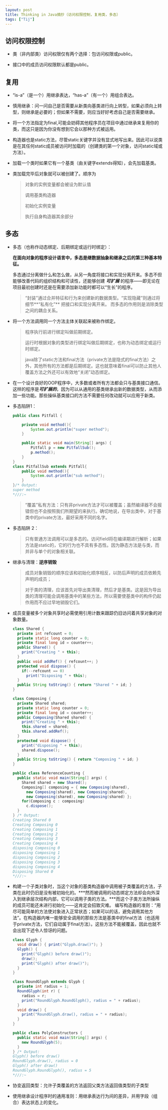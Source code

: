 ```yaml
---
layout: post
title: Thinking in Java摘抄（访问权限控制，复用类，多态）
tags: ["Tij"]
---
```

## 访问权限控制

* 类（非内部类）访问权限仅有两个选择：包访问权限或public。

* 接口中的成员访问权限默认都是public。

##			复用

* “is-a”（是一个）用继承表达，“has-a”（有一个）用组合表达。

- 慎用继承：问一问自己是否需要从新类向基类进行向上转型，如果必须向上转型，则继承是必要的；但如果不需要，则应当好好考虑自己是否需要继承。

- 将一个方法指定为final,可能会妨碍其他程序员在项目中通过继承来复用你的类，而这只是因为你没有想到它会以那种方式被运用。

- 构造器也是static方法，尽管static关键字并没有显式地写出来。因此可以说类是在其任何static成员被访问时加载的（创建类的第一个对象，访问static域或方法）。

- 加载一个类时如果它有一个基类（由关键字extends得知），会先加载基类。

- 类加载完毕后对象就可以被创建了。顺序为 

  > 对象的实例变量都会被设为默认值
  >
  > 调用基类构造器
  >
  > 初始化实例变量
  >
  > 执行自身构造器其余部分
  
## 多态
  
- 多态（也称作动态绑定、后期绑定或运行时绑定）：

  **在面向对象的程序设计语言中，多态是继数据抽象和继承之后的第三种基本特征。**

  多态通过分离做什么和怎么做，从另一角度将接口和实现分离开来。多态不但能够改善代码的组织结构和可读性，还能够创建 ***可扩展*** 的程序——即无论在项目最初创建时还是在需要添加新功能时都可以“生长”的程序。

  > “封装”通过合并特征和行为来创建新的数据类型。“实现隐藏”则通过将细节**“私有化”** 把接口和实现分离开来。 而多态的作用则是消除类型之间的耦合关系。

- 将一个方法调用同一个方法主体关联起来被称作绑定。

  >  程序执行前进行绑定叫做前期绑定。
  >
  > 运行时根据对象的类型进行绑定叫做后期绑定，也称为动态绑定或运行时绑定。
  >
  > java除了static方法和final方法（private方法是隐式的final方法）之外，其他所有的方法都是后期绑定。这也就意味着final可以防止其他人覆盖方法之外还可以有效地“关闭”动态绑定。

- 在一个设计良好的OOP程序中，大多数或者所有方法都会只与基类接口通信。这样的程序是***可扩展的***，因为可以从通用的基类继承出新的数据类型，从而添加一些功能。那些操纵基类接口的方法不需要任何改动就可以应用于新类。

- 多态陷阱1：

  ``` java
  public class Pitfall {
  
      private void method(){
          System.out.println("super method");
      }
  
      public static void main(String[] args) {
          Pitfall p = new PitfallSub();
          p.method();
      }
  }
  class PitfallSub extends Pitfall{
      public void method(){
          System.out.println("sub method");
      }
  }/* Output:
  super method
  *///:~
  ```

  > “覆盖”私有方法：只有非private方法才可以被覆盖；虽然编译器不会报错但也不会按照我们所期望的来执行。确切地说，在导出类中，对于基类中的private方法，最好采用不同的名字。

- 多态陷阱 2：

  > 只有普通方法调用可以是多态的。访问field将在编译期进行解析；如果方法是static的，它的行为也不具有多态性。因为静态方法是与类，而并非与单个的对象相关联。

- 继承与清理：**逆序销毁**

  > 成员对象销毁的顺序应该和初始化顺序相反，以防后声明的成员依赖先声明的成员；
  >
  > 对于类的清理，应该首先对导出类清理，然后才是基类。这是因为导出类的清理可能会调用基类中的某些方法，所以需要使基类中的构件仍起作用而不应过早地销毁它们。

- 成员变量被多个对象共享时必需使用引用计数来跟踪仍旧访问着共享对象的对象数量。

  ``` java
  class Shared {
    private int refcount = 0;
    private static long counter = 0;
    private final long id = counter++;
    public Shared() {
      print("Creating " + this);
    }
    public void addRef() { refcount++; }
    protected void dispose() {
      if(--refcount == 0)
        print("Disposing " + this);
    }
    public String toString() { return "Shared " + id; }
  }
  
  class Composing {
    private Shared shared;
    private static long counter = 0;
    private final long id = counter++;
    public Composing(Shared shared) {
      print("Creating " + this);
      this.shared = shared;
      this.shared.addRef();
    }
    protected void dispose() {
      print("disposing " + this);
      shared.dispose();
    }
    public String toString() { return "Composing " + id; }
  }
  
  public class ReferenceCounting {
    public static void main(String[] args) {
      Shared shared = new Shared();
      Composing[] composing = { new Composing(shared),
        new Composing(shared), new Composing(shared),
        new Composing(shared), new Composing(shared) };
      for(Composing c : composing)
        c.dispose();
    }
  } /* Output:
  Creating Shared 0
  Creating Composing 0
  Creating Composing 1
  Creating Composing 2
  Creating Composing 3
  Creating Composing 4
  disposing Composing 0
  disposing Composing 1
  disposing Composing 2
  disposing Composing 3
  disposing Composing 4
  Disposing Shared 0
  *///:~
  ```

- 构建一个子类对象时，当这个对象的基类构造器中调用被子类覆盖的方法，子类在此时仍旧是没有被初始化的。***然而被调用的动态绑定方法却会向外深入到继承层次结构内部，它可以调用子类的方法。***而这个子类方法所操纵的成员可能还未进行初始化——这肯定会招致灾难。
  编写构造器的准则：“用尽可能简单的方法使对象进入正常状态；如果可以的话，避免调用其他方法”。在构造器内唯一能够安全调用的那些方法是基类中的final方法（也适用于private方法，它们自动属于final方法）。这些方法不能被覆盖，因此也就不会出现下述令人惊讶的问题。

  ``` java
  class Glyph {
    void draw() { print("Glyph.draw()"); }
    Glyph() {
      print("Glyph() before draw()");
      draw();
      print("Glyph() after draw()");
    }
  }	
  
  class RoundGlyph extends Glyph {
    private int radius = 1;
    RoundGlyph(int r) {
      radius = r;
      print("RoundGlyph.RoundGlyph(), radius = " + radius);
    }
    void draw() {
      print("RoundGlyph.draw(), radius = " + radius);
    }
  }	
  
  public class PolyConstructors {
    public static void main(String[] args) {
      new RoundGlyph(5);
    }
  } /* Output:
  Glyph() before draw()
  RoundGlyph.draw(), radius = 0
  Glyph() after draw()
  RoundGlyph.RoundGlyph(), radius = 5
  *///:~
  ```

- 协变返回类型：允许子类覆盖的方法返回父类方法返回值类型的子类型

- 使用继承设计程序时的通用准则：用继承表达行为间的差异，并用字段（组合）表达状态上的变化。

            